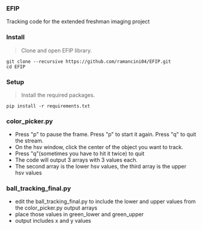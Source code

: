 ### EFIP
Tracking code for the extended freshman imaging project 

### Install
> Clone and open EFIP library.
```
git clone --recursive https://github.com/ramancini04/EFIP.git
cd EFIP
```

### Setup
> Install the required packages.
```
pip install -r requirements.txt
```

### color_picker.py
- Press "p" to pause the frame. Press "p" to start it again. Press "q" to quit the stream.
- On the hsv window, click the center of the object you want to track. 
- Press "q"(sometimes you have to hit it twice) to quit
- The code will output 3 arrays with 3 values each. 
- The second array is the lower hsv values, the third array is the upper hsv values

### ball_tracking_final.py
- edit the ball_tracking_final.py to include the lower and upper values from the color_picker.py output arrays
- place those values in green_lower and green_upper
- output includes x and y values

